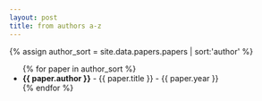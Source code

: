 ```yaml
---
layout: post
title: from authors a-z
---
```


{% assign author_sort = site.data.papers.papers | sort:'author' %}

<ul>
{% for paper in author_sort %}
    <li>
    <b>{{ paper.author }}</b> - {{ paper.title }} - {{ paper.year }}
    </li>
{% endfor %}
</ul>


